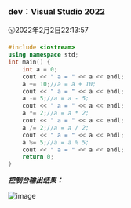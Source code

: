 ### dev：Visual Studio 2022
🕥2022年2月2日22:13:57
```C++
#include <iostream>
using namespace std;
int main() {
    int a = 0;
    cout << " a = " << a << endl;
    a += 10;//a = a + 10;
    cout << " a = " << a << endl;
    a -= 5;//a = a - 5;
    cout << " a = " << a << endl;
    a *= 2;//a = a * 2;
    cout << " a = " << a << endl;
    a /= 2;//a = a / 2;
    cout << " a = " << a << endl;
    a %= 5;//a = a % 5;
    cout << " a = " << a << endl;
    return 0;
}
```
***控制台输出结果：***  

![image](https://user-images.githubusercontent.com/39286292/152347330-ff2ea0dd-1ea2-4d60-9e57-8a701e07d949.png)


